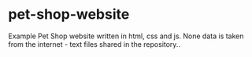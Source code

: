 # pet-shop-website
Example Pet Shop website written in html, css and js. None data is taken from the internet - text files shared in the repository..
